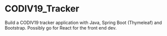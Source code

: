 # CODIV19_Tracker
Build a CODIV19 tracker application with Java, Spring Boot (Thymeleaf) and Bootstrap.
Possibly go for React for the front end dev.
